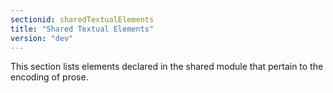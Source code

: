 ```yaml
---
sectionid: sharedTextualElements
title: "Shared Textual Elements"
version: "dev"
---
```


This section lists elements declared in the shared module that pertain to the encoding of prose.
